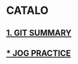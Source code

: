 # CATALO

## [1. GIT SUMMARY](https://github.com/xavier-9527/technology-records-summary/tree/git-summary)
## [* JOG PRACTICE](https://github.com/xavier-9527/technology-records-summary/tree/job-practice)
